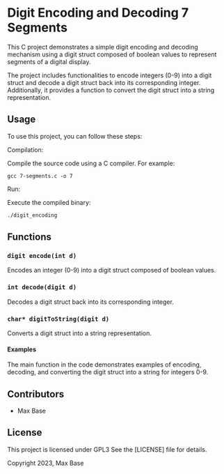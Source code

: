 # Digit Encoding and Decoding 7 Segments

This C project demonstrates a simple digit encoding and decoding mechanism using a digit struct composed of boolean values to represent segments of a digital display.

The project includes functionalities to encode integers (0-9) into a digit struct and decode a digit struct back into its corresponding integer. Additionally, it provides a function to convert the digit struct into a string representation.

## Usage

To use this project, you can follow these steps:

Compilation:

Compile the source code using a C compiler. For example:

```
gcc 7-segments.c -o 7
```

Run:

Execute the compiled binary:

```bash
./digit_encoding
```

## Functions

### `digit encode(int d)`

Encodes an integer (0-9) into a digit struct composed of boolean values.

### `int decode(digit d)`

Decodes a digit struct back into its corresponding integer.

### `char* digitToString(digit d)`

Converts a digit struct into a string representation.

#### Examples

The main function in the code demonstrates examples of encoding, decoding, and converting the digit struct into a string for integers 0-9.

## Contributors

- Max Base

## License

This project is licensed under GPL3 See the [LICENSE] file for details.

Copyright 2023, Max Base
